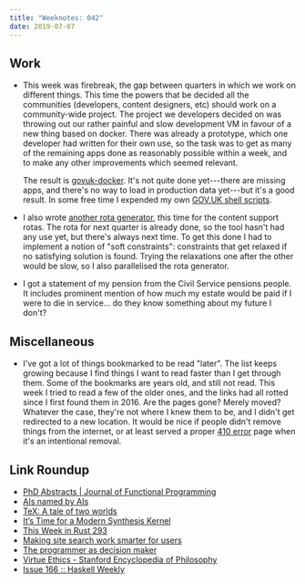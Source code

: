 ```yaml
---
title: "Weeknotes: 042"
date: 2019-07-07
---
```


## Work

- This week was firebreak, the gap between quarters in which we work
  on different things.  This time the powers that be decided all the
  communities (developers, content designers, etc) should work on a
  community-wide project.  The project we developers decided on was
  throwing out our rather painful and slow development VM in favour of
  a new thing based on docker.  There was already a prototype, which
  one developer had written for their own use, so the task was to get
  as many of the remaining apps done as reasonably possible within a
  week, and to make any other improvements which seemed relevant.

  The result is [govuk-docker][].  It's not quite done yet---there are
  missing apps, and there's no way to load in production data
  yet---but it's a good result.  In some free time I expended my own
  [GOV.UK shell scripts][].

- I also wrote [another rota generator][], this time for the content
  support rotas.  The rota for next quarter is already done, so the
  tool hasn't had any use yet, but there's always next time.  To get
  this done I had to implement a notion of "soft constraints":
  constraints that get relaxed if no satisfying solution is found.
  Trying the relaxations one after the other would be slow, so I also
  parallelised the rota generator.

- I got a statement of my pension from the Civil Service pensions
  people.  It includes prominent mention of how much my estate would
  be paid if I were to die in service... do they know something about
  my future I don't?

[govuk-docker]: https://github.com/alphagov/govuk-docker/
[GOV.UK shell scripts]: https://github.com/barrucadu/dotfiles/blob/master/zsh/.zsh/90-gds
[another rota generator]: https://github.com/barrucadu/govuk-rota-generators

## Miscellaneous

- I've got a lot of things bookmarked to be read "later".  The list
  keeps growing because I find things I want to read faster than I get
  through them.  Some of the bookmarks are years old, and still not
  read.  This week I tried to read a few of the older ones, and the
  links had all rotted since I first found them in 2016.  Are the
  pages gone?  Merely moved?  Whatever the case, they're not where I
  knew them to be, and I didn't get redirected to a new location.  It
  would be nice if people didn't remove things from the internet, or
  at least served a proper [410 error][] page when it's an intentional
  removal.

[410 error]: https://httpstatuses.com/410

## Link Roundup

- [PhD Abstracts | Journal of Functional Programming](https://www.cambridge.org/core/journals/journal-of-functional-programming/article/phd-abstracts/06E7785894BD9EAC9903940267B9A4DF)
- [AIs named by AIs](https://aiweirdness.com/post/185883998702/ais-named-by-ais)
- [TeX: A tale of two worlds](https://bitbashing.io/tex.html)
- [It’s Time for a Modern Synthesis Kernel](https://blog.regehr.org/archives/1676)
- [This Week in Rust 293](https://this-week-in-rust.org/blog/2019/07/02/this-week-in-rust-293/)
- [Making site search work smarter for users](https://insidegovuk.blog.gov.uk/2019/07/05/making-site-search-work-smarter-for-users/)
- [The programmer as decision maker](https://blog.ploeh.dk/2019/03/18/the-programmer-as-decision-maker/)
- [Virtue Ethics - Stanford Encyclopedia of Philosophy](https://plato.stanford.edu/entries/ethics-virtue/)
- [Issue 166 :: Haskell Weekly](https://haskellweekly.news/issues/166.html)
